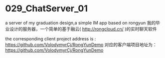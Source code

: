 # 029_ChatServer_01
a server of my graduation design,a simple IM app based on rongyun 
我的毕业设计的服务器，一个简单的基于融云( http://rongcloud.cn/ )的实时聊天软件

the corresponding client project address is : https://github.com/VolodymyrCj/RongYunDemo 
对应的客户端项目地址为： https://github.com/VolodymyrCj/RongYunDemo

